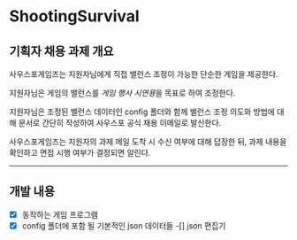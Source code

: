 # ShootingSurvival

## 기획자 채용 과제 개요

사우스포게임즈는 지원자님에게 직접 밸런스 조정이 가능한 단순한 게임을 제공한다.

지원자님은 게임의 밸런스를 *게임 행사 시연용*을 목표로 하여 조정한다.

지원자님은 조정된 밸런스 데이터인 config 폴더와 함께 밸런스 조정 의도와 방법에 대해 문서로 간단히 작성하여 사우스포 공식 채용 이메일로 발신한다.

사우스포게임즈는 지원자의 과제 메일 도착 시 수신 여부에 대해 답장한 뒤, 과제 내용을 확인하고 면접 시행 여부가 결정되면 알린다.

---

## 개발 내용

-[x] 동작하는 게임 프로그램
-[x] config 폴더에 포함 될 기본적인 json 데이터들
-[] json 편집기
